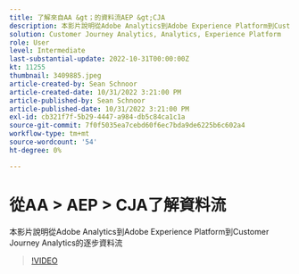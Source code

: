 ```yaml
---
title: 了解來自AA &gt；的資料流AEP &gt;CJA
description: 本影片說明從Adobe Analytics到Adobe Experience Platform到Customer Journey Analytics的逐步資料流
solution: Customer Journey Analytics, Analytics, Experience Platform
role: User
level: Intermediate
last-substantial-update: 2022-10-31T00:00:00Z
kt: 11255
thumbnail: 3409885.jpeg
article-created-by: Sean Schnoor
article-created-date: 10/31/2022 3:21:00 PM
article-published-by: Sean Schnoor
article-published-date: 10/31/2022 3:21:00 PM
exl-id: cb321f7f-5b29-4447-a984-db5c84ca1c1a
source-git-commit: 7f0f5035ea7cebd60f6ec7bda9de6225b6c602a4
workflow-type: tm+mt
source-wordcount: '54'
ht-degree: 0%

---
```


# 從AA > AEP > CJA了解資料流

本影片說明從Adobe Analytics到Adobe Experience Platform到Customer Journey Analytics的逐步資料流

>[!VIDEO](https://video.tv.adobe.com/v/3409885/?quality=12&learn=on)
